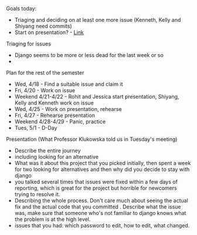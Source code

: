 Goals today: 
- Triaging and deciding on at least one more issue (Kenneth, Kelly and Shiyang need commits)
- Start on presentation? - [Link](https://docs.google.com/presentation/d/1-mZcuNnQHFCkEX4B5840NFgzw2LV5JVFcQYlHF9mz1c/edit)

Triaging for issues  
- Django seems to be more or less dead for the last week or so
- 


Plan for the rest of the semester
- Wed, 4/18 - Find a suitable issue and claim it
- Fri, 4/20 - Work on issue
- Weekend 4/21-4/22 - Rohit and Jessica start presentation, Shiyang, Kelly and Kenneth work on issue
- Wed, 4/25 - Work on presentation, rehearse
- Fri, 4/27 - Rehearse presentation
- Weekend 4/28-4/29 - Panic, practice
- Tues, 5/1 - D-Day


Presentation (What Professor Klukowska told us in Tuesday's meeting)
- Describe the entire journey
- including looking for an alternative
- What was it about this project that you picked initially, then spent a week for two looking for alternatives
and then why did you decide to stay with django
- you talked several times that issues were fixed within a few days of reporting, which is great for the project but horrible for newcomers trying to resolve it.
- Describing the whole process. Don't care much about seeing the actual fix and the actual code that you committed . Describe what the issue was, make sure that someone who's not familiar to django knows what the problem is at the high level.
- issues that you had: which password to edit, how to edit, what changed. 
